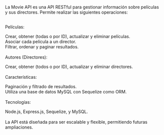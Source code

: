 La Movie API es una API RESTful para gestionar información sobre películas y sus directores. Permite realizar las siguientes operaciones:<br><br>

Películas:<br>

Crear, obtener (todas o por ID), actualizar y eliminar películas.<br>
Asociar cada película a un director.<br>
Filtrar, ordenar y paginar resultados.<br><br>
Autores (Directores):<br>

Crear, obtener (todos o por ID), actualizar y eliminar directores.<br><br>
Características:<br>

Paginación y filtrado de resultados.<br>
Utiliza una base de datos MySQL con Sequelize como ORM.<br><br>
Tecnologías:<br>

Node.js, Express.js, Sequelize, y MySQL.<br><br>
La API está diseñada para ser escalable y flexible, permitiendo futuras ampliaciones.